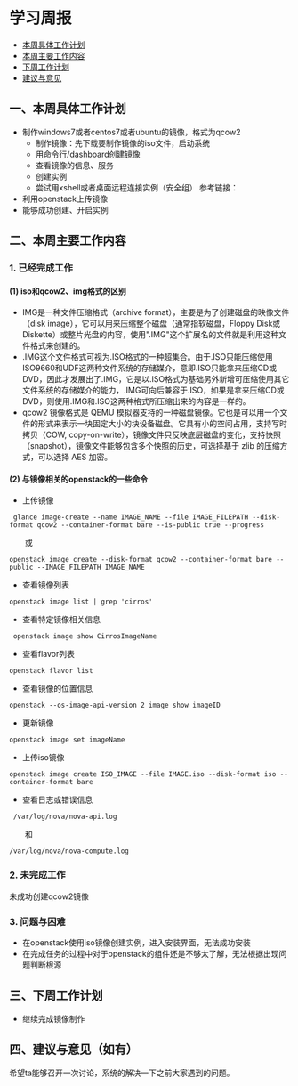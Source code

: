 # 学习周报

* [本周具体工作计划](#一 )
* [本周主要工作内容](#二)
* [下周工作计划](#三)
* [建议与意见](#四)

<h2 id="一">一、本周具体工作计划</h2> 

- 制作windows7或者centos7或者ubuntu的镜像，格式为qcow2
  - 制作镜像：先下载要制作镜像的iso文件，启动系统
  - 用命令行/dashboard创建镜像
  - 查看镜像的信息、服务
  - 创建实例
  - 尝试用xshell或者桌面远程连接实例（安全组） 参考链接：
- 利用openstack上传镜像
- 能够成功创建、开启实例

<h2 id="二">二、本周主要工作内容</h2>

### 1. 已经完成工作
#### (1) iso和qcow2、img格式的区别
- IMG是一种文件压缩格式（archive format），主要是为了创建磁盘的映像文件（disk image），它可以用来压缩整个磁盘（通常指软磁盘，Floppy Disk或Diskette）或整片光盘的内容，使用".IMG"这个扩展名的文件就是利用这种文件格式来创建的。
- .IMG这个文件格式可视为.ISO格式的一种超集合。由于.ISO只能压缩使用ISO9660和UDF这两种文件系统的存储媒介，意即.ISO只能拿来压缩CD或DVD，因此才发展出了.IMG，它是以.ISO格式为基础另外新增可压缩使用其它文件系统的存储媒介的能力，.IMG可向后兼容于.ISO，如果是拿来压缩CD或DVD，则使用.IMG和.ISO这两种格式所压缩出来的内容是一样的。
- qcow2 镜像格式是 QEMU 模拟器支持的一种磁盘镜像。它也是可以用一个文件的形式来表示一块固定大小的块设备磁盘。它具有小的空间占用，支持写时拷贝（COW, copy-on-write），镜像文件只反映底层磁盘的变化，支持快照（snapshot），镜像文件能够包含多个快照的历史，可选择基于 zlib 的压缩方式，可以选择 AES 加密。
#### (2) 与镜像相关的openstack的一些命令
 - 上传镜像
 ```
  glance image-create --name IMAGE_NAME --file IMAGE_FILEPATH --disk-format qcow2 --container-format bare --is-public true --progress   
 ```
 　　或
 ```
 openstack image create --disk-format qcow2 --container-format bare --public --IMAGE_FILEPATH IMAGE_NAME
 ```
 - 查看镜像列表
 ```
 openstack image list | grep 'cirros'
 ```
 - 查看特定镜像相关信息
 ```
  openstack image show CirrosImageName
 ```
 - 查看flavor列表
 ```
 openstack flavor list
 ```
 - 查看镜像的位置信息
 ```
 openstack --os-image-api-version 2 image show imageID
 ```
 - 更新镜像
 ```
 openstack image set imageName
 ```
 - 上传iso镜像
 ```
 openstack image create ISO_IMAGE --file IMAGE.iso --disk-format iso --container-format bare
 ```
 - 查看日志或错误信息
 ```
  /var/log/nova/nova-api.log 
 ```
 　　和 
 ```
 /var/log/nova/nova-compute.log  
```

### 2. 未完成工作
未成功创建qcow2镜像
### 3. 问题与困难

- 在openstack使用iso镜像创建实例，进入安装界面，无法成功安装
- 在完成任务的过程中对于openstack的组件还是不够太了解，无法根据出现问题判断根源
<h2 id="三">三、下周工作计划</h2>

- 继续完成镜像制作

<h2 id="四">四、建议与意见（如有）</h2>
希望ta能够召开一次讨论，系统的解决一下之前大家遇到的问题。

